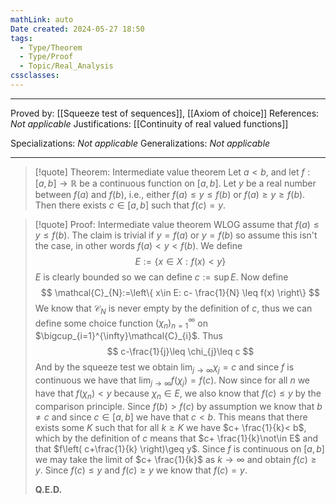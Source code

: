 ```yaml
---
mathLink: auto
Date created: 2024-05-27 18:50
tags:
  - Type/Theorem
  - Type/Proof
  - Topic/Real_Analysis
cssclasses:
---
```


---

Proved by: [[Squeeze test of sequences]], [[Axiom of choice]]
References: _Not applicable_
Justifications: [[Continuity of real valued functions]]

Specializations: _Not applicable_
Generalizations: _Not applicable_

---

> [!quote] Theorem: Intermediate value theorem
> Let $a < b$, and let $f : [a, b] → \mathbb{R}$ be a continuous function on $[a, b]$. Let $y$ be a real number between $f (a)$ and $f (b)$, i.e., either $f (a) ≤ y ≤ f (b)$ or $f (a) ≥ y ≥ f (b)$. Then there exists $c ∈ [a, b]$ such that $f (c) = y$.

>[!quote] Proof: Intermediate value theorem
>WLOG assume that $f(a)\leq y\leq f(b)$. The claim is trivial if $y=f(a)$ or $y=f(b)$ so assume this isn't the case, in other words $f(a)<y<f(b)$. We define $$ E:=\{ x\in X: f(x)< y \} $$ $E$ is clearly bounded so we can define $c:=\sup E$. Now define $$ \mathcal{C}_{N}:=\left\{  x\in E: c- \frac{1}{N} \leq f(x) \right\} $$ We know that $\mathcal{C}_{N}$ is never empty by the definition of $c$, thus we can define some choice function $(\chi_n)^\infty_{n=1}$ on $\bigcup_{i=1}^{\infty}\mathcal{C}_{i}$. Thus $$ c-\frac{1}{j}\leq \chi_{j}\leq c $$ And by the squeeze test we obtain $\lim_{ j \to \infty }\chi_{j}=c$ and since $f$ is continuous we have that $\lim_{ j \to \infty }f(\chi_{j})=f(c)$. Now since for all $n$ we have that $f(\chi_{n})<y$ because $\chi_{n}\in E$, we also know that $f(c)\leq y$ by the comparison principle. Since $f(b)>f(c)$ by assumption we know that $b\neq c$ and since $c\in [a,b]$ we have that $c<b$. This means that there exists some $K$ such that for all $k\geq K$ we have $c+ \frac{1}{k}< b$, which by the definition of $c$ means that $c+ \frac{1}{k}\not\in E$ and that $f\left( c+\frac{1}{k} \right)\geq y$. Since $f$ is continuous on $[a,b]$ we may take the limit of $c+ \frac{1}{k}$ as $k\to \infty$ and obtain $f(c)\geq y$. Since $f(c)\leq y$ and $f(c)\geq y$ we know that $f(c)=y$.
>
>**Q.E.D.**

